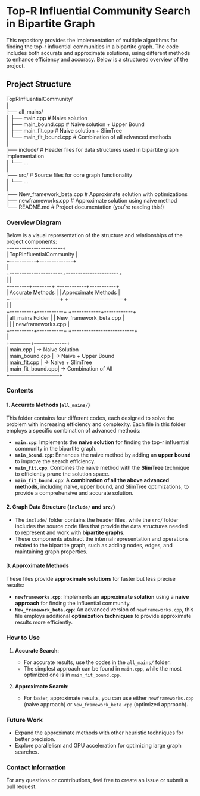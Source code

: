 # Top-R Influential Community Search in Bipartite Graph

This repository provides the implementation of multiple algorithms for finding the top-r influential communities in a bipartite graph. The code includes both accurate and approximate solutions, using different methods to enhance efficiency and accuracy. Below is a structured overview of the project.

## Project Structure
TopRInfluentialCommunity/  
│  
├── all_mains/  
│   ├── main.cpp                # Naive solution  
│   ├── main_bound.cpp          # Naive solution + Upper Bound  
│   ├── main_fit.cpp            # Naive solution + SlimTree  
│   └── main_fit_bound.cpp      # Combination of all advanced methods  
│  
├── include/                    # Header files for data structures used in bipartite graph implementation  
│   └── …  
│  
├── src/                        # Source files for core graph functionality  
│   └── …  
│  
├── New_framework_beta.cpp      # Approximate solution with optimizations  
├── newframeworks.cpp           # Approximate solution using naive method  
└── README.md                   # Project documentation (you’re reading this!)  
### Overview Diagram

Below is a visual representation of the structure and relationships of the project components:  
                       +----------------------+  
                       |  TopRInfluentialCommunity  |  
                       +-----------+--------------+  
                                   |  
            +----------------------+----------------------+  
            |                                               |  
   +--------+--------+                          +-----------+-----------+  
   |  Accurate Methods  |                          | Approximate Methods   |  
   +---------------------+                          +-----------------------+  
            |                                                |  
 +----------+-----------+                       +------------+------------+  
 | all_mains Folder      |                       |  New_framework_beta.cpp |  
 |                      |                       |  newframeworks.cpp       |  
 +----------+-----------+                       +--------------------------+  
            |  
+———––+–––––––------+  
| main.cpp          | -> Naive Solution  
| main_bound.cpp    | -> Naive + Upper Bound  
| main_fit.cpp      | -> Naive + SlimTree  
| main_fit_bound.cpp| -> Combination of All  
+—————————–+  
### Contents

#### 1. **Accurate Methods** (`all_mains/`)

This folder contains four different codes, each designed to solve the problem with increasing efficiency and complexity. Each file in this folder employs a specific combination of advanced methods:

- **`main.cpp`**: Implements the **naive solution** for finding the top-r influential community in the bipartite graph.
- **`main_bound.cpp`**: Enhances the naive method by adding an **upper bound** to improve the search efficiency.
- **`main_fit.cpp`**: Combines the naive method with the **SlimTree** technique to efficiently prune the solution space.
- **`main_fit_bound.cpp`**: A **combination of all the above advanced methods**, including naive, upper bound, and SlimTree optimizations, to provide a comprehensive and accurate solution.

#### 2. **Graph Data Structure** (`include/` and `src/`)

- The `include/` folder contains the header files, while the `src/` folder includes the source code files that provide the data structures needed to represent and work with **bipartite graphs**.
- These components abstract the internal representation and operations related to the bipartite graph, such as adding nodes, edges, and maintaining graph properties.

#### 3. **Approximate Methods**

These files provide **approximate solutions** for faster but less precise results:

- **`newframeworks.cpp`**: Implements an **approximate solution** using a **naive approach** for finding the influential community.
- **`New_framework_beta.cpp`**: An advanced version of `newframeworks.cpp`, this file employs additional **optimization techniques** to provide approximate results more efficiently.

### How to Use

1. **Accurate Search**:
   - For accurate results, use the codes in the `all_mains/` folder.
   - The simplest approach can be found in `main.cpp`, while the most optimized one is in `main_fit_bound.cpp`.

2. **Approximate Search**:
   - For faster, approximate results, you can use either `newframeworks.cpp` (naive approach) or `New_framework_beta.cpp` (optimized approach).

### Future Work

- Expand the approximate methods with other heuristic techniques for better precision.
- Explore parallelism and GPU acceleration for optimizing large graph searches.

### Contact Information

For any questions or contributions, feel free to create an issue or submit a pull request.
